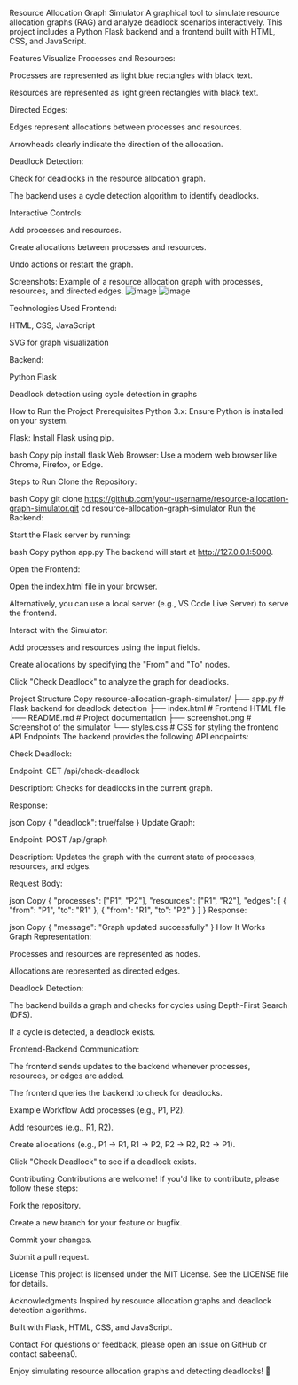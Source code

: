 Resource Allocation Graph Simulator
A graphical tool to simulate resource allocation graphs (RAG) and analyze deadlock scenarios interactively. This project includes a Python Flask backend and a frontend built with HTML, CSS, and JavaScript.

Features
Visualize Processes and Resources:

Processes are represented as light blue rectangles with black text.

Resources are represented as light green rectangles with black text.

Directed Edges:

Edges represent allocations between processes and resources.

Arrowheads clearly indicate the direction of the allocation.

Deadlock Detection:

Check for deadlocks in the resource allocation graph.

The backend uses a cycle detection algorithm to identify deadlocks.

Interactive Controls:

Add processes and resources.

Create allocations between processes and resources.

Undo actions or restart the graph.

Screenshots:
Example of a resource allocation graph with processes, resources, and directed edges.
![image](https://github.com/user-attachments/assets/41fc93a2-3e87-4458-98e7-aa670b4f8247)
![image](https://github.com/user-attachments/assets/f31ca845-737a-4029-8f49-86d30ff72c2b)


Technologies Used
Frontend:

HTML, CSS, JavaScript

SVG for graph visualization

Backend:

Python Flask

Deadlock detection using cycle detection in graphs

How to Run the Project
Prerequisites
Python 3.x: Ensure Python is installed on your system.

Flask: Install Flask using pip.

bash
Copy
pip install flask
Web Browser: Use a modern web browser like Chrome, Firefox, or Edge.

Steps to Run
Clone the Repository:

bash
Copy
git clone https://github.com/your-username/resource-allocation-graph-simulator.git
cd resource-allocation-graph-simulator
Run the Backend:

Start the Flask server by running:

bash
Copy
python app.py
The backend will start at http://127.0.0.1:5000.

Open the Frontend:

Open the index.html file in your browser.

Alternatively, you can use a local server (e.g., VS Code Live Server) to serve the frontend.

Interact with the Simulator:

Add processes and resources using the input fields.

Create allocations by specifying the "From" and "To" nodes.

Click "Check Deadlock" to analyze the graph for deadlocks.

Project Structure
Copy
resource-allocation-graph-simulator/
├── app.py                  # Flask backend for deadlock detection
├── index.html              # Frontend HTML file
├── README.md               # Project documentation
├── screenshot.png          # Screenshot of the simulator
└── styles.css              # CSS for styling the frontend
API Endpoints
The backend provides the following API endpoints:

Check Deadlock:

Endpoint: GET /api/check-deadlock

Description: Checks for deadlocks in the current graph.

Response:

json
Copy
{
  "deadlock": true/false
}
Update Graph:

Endpoint: POST /api/graph

Description: Updates the graph with the current state of processes, resources, and edges.

Request Body:

json
Copy
{
  "processes": ["P1", "P2"],
  "resources": ["R1", "R2"],
  "edges": [
    { "from": "P1", "to": "R1" },
    { "from": "R1", "to": "P2" }
  ]
}
Response:

json
Copy
{
  "message": "Graph updated successfully"
}
How It Works
Graph Representation:

Processes and resources are represented as nodes.

Allocations are represented as directed edges.

Deadlock Detection:

The backend builds a graph and checks for cycles using Depth-First Search (DFS).

If a cycle is detected, a deadlock exists.

Frontend-Backend Communication:

The frontend sends updates to the backend whenever processes, resources, or edges are added.

The frontend queries the backend to check for deadlocks.

Example Workflow
Add processes (e.g., P1, P2).

Add resources (e.g., R1, R2).

Create allocations (e.g., P1 -> R1, R1 -> P2, P2 -> R2, R2 -> P1).

Click "Check Deadlock" to see if a deadlock exists.

Contributing
Contributions are welcome! If you'd like to contribute, please follow these steps:

Fork the repository.

Create a new branch for your feature or bugfix.

Commit your changes.

Submit a pull request.

License
This project is licensed under the MIT License. See the LICENSE file for details.

Acknowledgments
Inspired by resource allocation graphs and deadlock detection algorithms.

Built with Flask, HTML, CSS, and JavaScript.

Contact
For questions or feedback, please open an issue on GitHub or contact sabeena0.

Enjoy simulating resource allocation graphs and detecting deadlocks! 🚀

